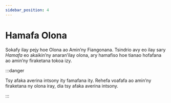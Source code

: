 ```yaml
---
sidebar_position: 4
---
```


# Hamafa Olona

Sokafy ilay pejy hoe Olona ao Amin’ny Fiangonana. Tsindrio avy eo ilay sary _Hamafa_ eo akaikin’ny anaran’ilay olona, ary hamafiso hoe tianao hofafana ao amin’ny firaketana tokoa izy.

:::danger

Tsy afaka averina intsony ity famafana ity. Rehefa voafafa ao amin’ny firaketana ny olona iray, dia tsy afaka averina intsony.

:::

